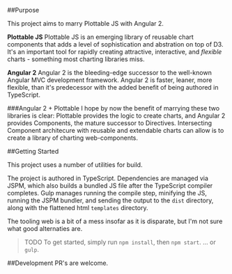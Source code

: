 ##Purpose

This project aims to marry Plottable JS with Angular 2. 

**Plottable JS**
Plottable JS is an emerging library of reusable chart components 
that adds a level of sophistication and abstration on top of D3. It's an important tool for rapidly creating 
attractive, interactive, and *flexible* charts - something most charting libraries miss.

**Angular 2**
Angular 2 is the bleeding-edge successor to the well-known Angular MVC development framework. Angular 2 is faster, leaner,
more flexible, than it's predecessor with the added benefit of being authored in TypeScript.

###Angular 2 + Plottable
I hope by now the benefit of marrying these two libraries is clear: Plottable provides the logic to create charts, 
and Angular 2 provides Components, the mature successor to Directives. Intersecting Component architecure with reusable and
 extendable charts can allow is to create a library of charting web-components.
 
##Getting Started

This project uses a number of utilities for build. 

The project is authored in TypeScript. Dependencies are managed via JSPM, which also builds a bundled JS 
file after the TypeScript compiler completes. Gulp manages running the compile step, minifying the JS, running the JSPM 
bundler, and sending the output to the `dist` directory, along with the flattened html `templates` directory.

The tooling web is a bit of a mess insofar as it is disparate, but I'm not sure what good alternaties are.

>TODO
To get started, simply run `npm install`, then `npm start`.
...
or `gulp`.

##Development
PR's are welcome.